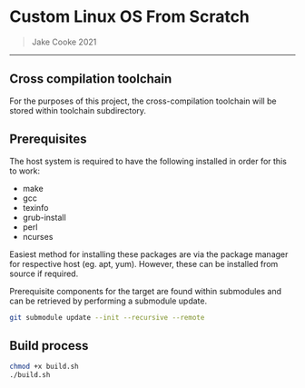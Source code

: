 # Custom Linux OS From Scratch

> Jake Cooke 2021
-----------------------------------------

## Cross compilation toolchain

For the purposes of this project, the cross-compilation toolchain will be stored within toolchain subdirectory.

## Prerequisites
The host system is required to have the following installed in order for this to work:
- make
- gcc
- texinfo
- grub-install
- perl
- ncurses

Easiest method for installing these packages are via the package manager for respective host (eg. apt, yum). However, these can be installed from source if required.

Prerequisite components for the target are found within submodules and can be retrieved by performing a submodule update.
```bash
git submodule update --init --recursive --remote
```

## Build process
```bash
chmod +x build.sh 
./build.sh
```